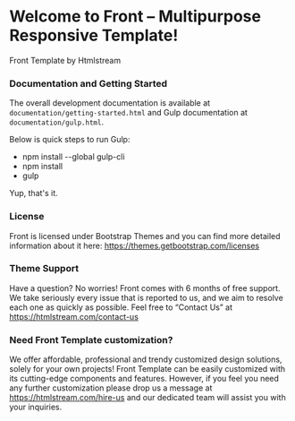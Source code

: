 # Welcome to Front – Multipurpose Responsive Template! #

Front Template by Htmlstream

### Documentation and Getting Started ###

The overall development documentation is available at `documentation/getting-started.html` and Gulp documentation at `documentation/gulp.html`.

Below is quick steps to run Gulp:

- npm install --global gulp-cli
- npm install
- gulp

Yup, that's it.

### License ###

Front is licensed under Bootstrap Themes and you can find more detailed information about it here: https://themes.getbootstrap.com/licenses

### Theme Support ###

Have a question? No worries! Front comes with 6 months of free support. We take seriously every issue that is reported to us, and we aim to resolve each one as quickly as possible. Feel free to “Contact Us” at https://htmlstream.com/contact-us

### Need Front Template customization? ###

We offer affordable, professional and trendy customized design solutions, solely for your own projects! Front Template can be easily customized with its cutting-edge components and features. However, if you feel you need any further customization please drop us a message at https://htmlstream.com/hire-us and our dedicated team will assist you with your inquiries.